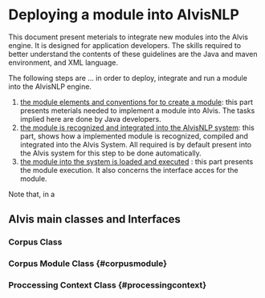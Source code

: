 # 

# Deploying a module into AlvisNLP

This document present meterials to integrate new modules into the Alvis engine. It is designed for application developers. The skills required to better understand the contents of these guidelines are the Java and maven environment, and XML language.

The following steps are ...  in order to deploy, integrate and run a module into the AlvisNLP engine. 

1. [the module elements and conventions for to create a module](/alvis-module-elements-and-conventions.md): this part presents meterials needed to implement a module into Alvis. The tasks implied here are done by Java developers.
2. [the module is recognized and integrated into the AlvisNLP system](alvis-module-recognition-and-integration.md): this part, shows how a implemented module is recognized, compiled and integrated into the Alvis System. All required is by default present into the Alvis system for this step to be done automatically.
3. [the module into the system is loaded and executed](alvis-module-access-loading-and-execution.md) : this part presents the module execution. It also concerns the interface acces for the module. 

Note that, in a

## **Alvis main classes and Interfaces**

### Corpus Class

### Corpus Module Class {#corpusmodule}

### Proccessing Context Class {#processingcontext}



